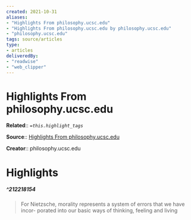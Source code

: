 ```yaml
---
created: 2021-10-31
aliases:
- "Highlights From philosophy.ucsc.edu"
- "Highlights From philosophy.ucsc.edu by philosophy.ucsc.edu"
- "philosophy.ucsc.edu"
tags: source/articles
type: 
- articles
deliveredBy: 
- "readwise"
- "web_clipper"
---
```

# Highlights From philosophy.ucsc.edu

**Related**:: 
*`=this.highlight_tags`*

**Source**:: [Highlights From philosophy.ucsc.edu](https://philosophy.ucsc.edu/news-events/colloquia-conferences/GeneologyofMorals.pdf)

**Creator**:: philosophy.ucsc.edu

# Highlights
##### ^212218154
  
> For Nietzsche, morality represents a system of errors that we have incor-
> porated into our basic ways of thinking, feeling and living 

